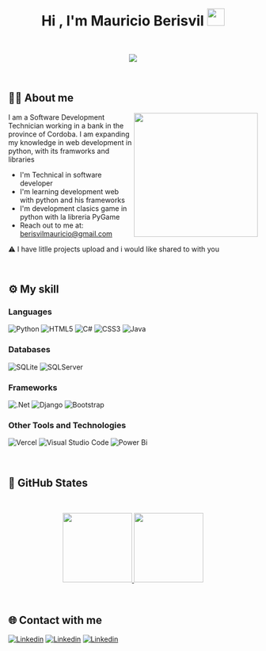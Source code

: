 <h1 align="center">Hi , I'm Mauricio Berisvil <img src="https://media.giphy.com/media/hvRJCLFzcasrR4ia7z/giphy.gif" width="35"></h1>
<br>
<p align="center">
  <a href="https://github.com/DenverCoder1/readme-typing-svg"><img src="https://readme-typing-svg.herokuapp.com?font=Time+New+Roman&color=%4493f8&size=25&center=true&vCenter=true&width=600&height=100&lines=Software+Development;Data+Analytics;Always+learning+new+things"></a>
</p>
<!--<picture><img src = "https://github.com/7oSkaaa/7oSkaaa/blob/main/Images/about_me.gif?raw=true" width = 50px></picture>-->

<br>

## 👨‍💻 About me

<picture> <img align="right" src="https://github.com/7oSkaaa/7oSkaaa/blob/main/Images/Right_Side.gif?raw=true" width = 250px></picture>

I am a Software Development Technician working in a bank in the province of Cordoba. I am expanding my knowledge in web development in python, with its framworks and  libraries


- I'm Technical in software developer
- I'm learning development web with python and his frameworks
- I'm development clasics game in python with la libreria PyGame
- Reach out to me at: berisvilmauricio@gmail.com


⚠️ I have litlle projects upload and  i would like shared to with you 

<br>

## ⚙️ My skill

### Languages
![Python](https://img.shields.io/badge/python-3670A0?style=for-the-badge&logo=python&logoColor=ffdd54) 
![HTML5](https://img.shields.io/badge/html5-%23E34F26.svg?style=for-the-badge&logo=html5&logoColor=white) 
![C#](https://img.shields.io/badge/c%23-%23239120.svg?style=for-the-badge&logo=csharp&logoColor=white) 
![CSS3](https://img.shields.io/badge/css3-%231572B6.svg?style=for-the-badge&logo=css3&logoColor=white) 
![Java](https://img.shields.io/badge/java-%23ED8B00.svg?style=for-the-badge&logo=openjdk&logoColor=white)

### Databases
![SQLite](https://img.shields.io/badge/sqlite-%2307405e.svg?style=for-the-badge&logo=sqlite&logoColor=white) 
![SQLServer](https://img.shields.io/badge/SQL%20Server-CC2927?style=for-the-badge&logo=microsoft%20sql%20server&logoColor=white)

### Frameworks
![.Net](https://img.shields.io/badge/.NET-5C2D91?style=for-the-badge&logo=.net&logoColor=white) 
![Django](https://img.shields.io/badge/django-%23092E20.svg?style=for-the-badge&logo=django&logoColor=white)
![Bootstrap](https://img.shields.io/badge/bootstrap-5C2D91.svg?style=for-the-badge&logo=bootstrap&logoColor=white)



### Other Tools and Technologies
![Vercel](https://img.shields.io/badge/vercel-%23000000.svg?style=for-the-badge&logo=vercel&logoColor=white)
![Visual Studio Code](https://img.shields.io/badge/Visual%20Studio%20Code-0078d7.svg?style=for-the-badge&logo=visual-studio-code&logoColor=white)
![Power Bi](https://img.shields.io/badge/power_bi-F2C811?style=for-the-badge&logo=powerbi&logoColor=black)

 <br>
 
## 🚀 GitHub States

<br>

<p align="center">
  <a href="https://github.com/MBerisvil">
    <img height="140em" src="https://github-readme-stats-eight-theta.vercel.app/api?username=MBerisvil&show_icons=true&theme=algolia&include_all_commits=true&count_private=true&color=%4493f8"/>
  </a>
  <a href="https://github.com/MBerisvil">
    <img height="140em" src="https://github-readme-stats-eight-theta.vercel.app/api/top-langs/?username=MBerisvil&layout=compact&langs_count=8&theme=algolia&color=%4493f8"/>
  </a>
</p>


<br>

## 🌐 Contact with me
[![Linkedin](https://img.shields.io/badge/linkedin-000?style=for-the-badge&logo=linkedin&logoColor=%23F7DF1E)](https://www.linkedin.com/in/berisvilmauricio/)
[![Linkedin](https://img.shields.io/badge/myweb-000?style=for-the-badge&logo=Qiskit&logoColor=%23F7DF1E)](https://berisvilmauricio.ar/)
[![Linkedin](https://img.shields.io/badge/github-000?style=for-the-badge&logo=github&logoColor=%23F7DF1E)](https://github.com/MBerisvil/)



<!-- Proudly created with GPRM ( https://gprm.itsvg.in ) -->
